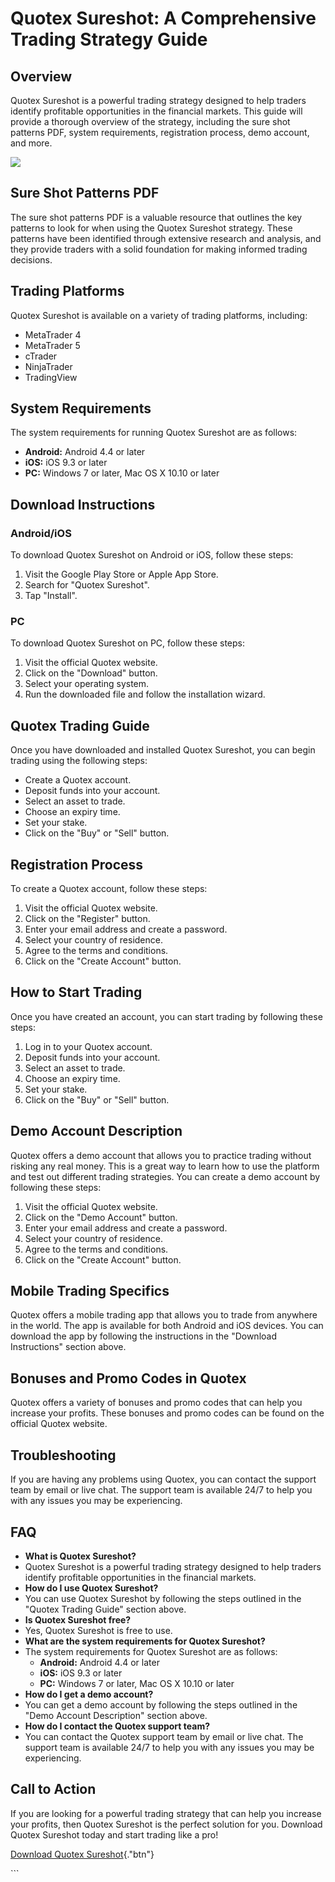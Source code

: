 # Quotex Sureshot: A Comprehensive Trading Strategy Guide

## Overview

Quotex Sureshot is a powerful trading strategy designed to help traders
identify profitable opportunities in the financial markets. This guide
will provide a thorough overview of the strategy, including the sure
shot patterns PDF, system requirements, registration process, demo
account, and more.

[![](https://static.quotex.io/files/4_en/300_250.jpg)](https://traff.sbs/brokerqxlid)

## Sure Shot Patterns PDF

The sure shot patterns PDF is a valuable resource that outlines the key
patterns to look for when using the Quotex Sureshot strategy. These
patterns have been identified through extensive research and analysis,
and they provide traders with a solid foundation for making informed
trading decisions.

## Trading Platforms

Quotex Sureshot is available on a variety of trading platforms,
including:

-   MetaTrader 4
-   MetaTrader 5
-   cTrader
-   NinjaTrader
-   TradingView

## System Requirements

The system requirements for running Quotex Sureshot are as follows:

-   **Android:** Android 4.4 or later
-   **iOS:** iOS 9.3 or later
-   **PC:** Windows 7 or later, Mac OS X 10.10 or later

## Download Instructions

### Android/iOS

To download Quotex Sureshot on Android or iOS, follow these steps:

1.  Visit the Google Play Store or Apple App Store.
2.  Search for "Quotex Sureshot".
3.  Tap "Install".

### PC

To download Quotex Sureshot on PC, follow these steps:

1.  Visit the official Quotex website.
2.  Click on the "Download" button.
3.  Select your operating system.
4.  Run the downloaded file and follow the installation wizard.

## Quotex Trading Guide

Once you have downloaded and installed Quotex Sureshot, you can begin
trading using the following steps:

-   Create a Quotex account.
-   Deposit funds into your account.
-   Select an asset to trade.
-   Choose an expiry time.
-   Set your stake.
-   Click on the "Buy" or "Sell" button.

## Registration Process

To create a Quotex account, follow these steps:

1.  Visit the official Quotex website.
2.  Click on the "Register" button.
3.  Enter your email address and create a password.
4.  Select your country of residence.
5.  Agree to the terms and conditions.
6.  Click on the "Create Account" button.

## How to Start Trading

Once you have created an account, you can start trading by following
these steps:

1.  Log in to your Quotex account.
2.  Deposit funds into your account.
3.  Select an asset to trade.
4.  Choose an expiry time.
5.  Set your stake.
6.  Click on the "Buy" or "Sell" button.

## Demo Account Description

Quotex offers a demo account that allows you to practice trading without
risking any real money. This is a great way to learn how to use the
platform and test out different trading strategies. You can create a
demo account by following these steps:

1.  Visit the official Quotex website.
2.  Click on the "Demo Account" button.
3.  Enter your email address and create a password.
4.  Select your country of residence.
5.  Agree to the terms and conditions.
6.  Click on the "Create Account" button.

## Mobile Trading Specifics

Quotex offers a mobile trading app that allows you to trade from
anywhere in the world. The app is available for both Android and iOS
devices. You can download the app by following the instructions in the
"Download Instructions" section above.

## Bonuses and Promo Codes in Quotex

Quotex offers a variety of bonuses and promo codes that can help you
increase your profits. These bonuses and promo codes can be found on the
official Quotex website.

## Troubleshooting

If you are having any problems using Quotex, you can contact the support
team by email or live chat. The support team is available 24/7 to help
you with any issues you may be experiencing.

## FAQ

-   **What is Quotex Sureshot?**
-   Quotex Sureshot is a powerful trading strategy designed to help
    traders identify profitable opportunities in the financial markets.
-   **How do I use Quotex Sureshot?**
-   You can use Quotex Sureshot by following the steps outlined in the
    "Quotex Trading Guide" section above.
-   **Is Quotex Sureshot free?**
-   Yes, Quotex Sureshot is free to use.
-   **What are the system requirements for Quotex Sureshot?**
-   The system requirements for Quotex Sureshot are as follows:
    -   **Android:** Android 4.4 or later
    -   **iOS:** iOS 9.3 or later
    -   **PC:** Windows 7 or later, Mac OS X 10.10 or later
-   **How do I get a demo account?**
-   You can get a demo account by following the steps outlined in the
    "Demo Account Description" section above.
-   **How do I contact the Quotex support team?**
-   You can contact the Quotex support team by email or live chat. The
    support team is available 24/7 to help you with any issues you may
    be experiencing.

## Call to Action

If you are looking for a powerful trading strategy that can help you
increase your profits, then Quotex Sureshot is the perfect solution for
you. Download Quotex Sureshot today and start trading like a pro!

[Download Quotex
Sureshot](\%22https://traff.sbs/brokerqxsignup\%22){."btn"}

\`\`\`

